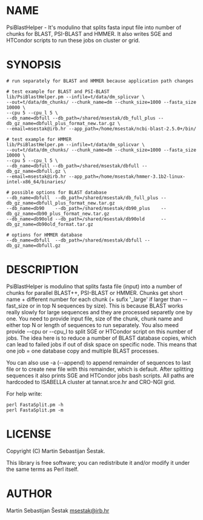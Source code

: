 # NAME

PsiBlastHelper - It's modulino that splits fasta input file into number of chunks for BLAST, PSI-BLAST and HMMER. It also writes SGE and HTCondor scripts to run these jobs on cluster or grid.

# SYNOPSIS

    # run separately for BLAST and HMMER because application path changes

    # test example for BLAST and PSI-BLAST
    lib/PsiBlastHelper.pm --infile=t/data/dm_splicvar \
    --out=t/data/dm_chunks/ --chunk_name=dm --chunk_size=1000 --fasta_size 10000 \
    --cpu 5 --cpu_l 5 \
    --db_name=dbfull --db_path=/shared/msestak/db_full_plus --db_gz_name=dbfull_plus_format_new.tar.gz \
    --email=msestak@irb.hr --app_path=/home/msestak/ncbi-blast-2.5.0+/bin/

    # test example for HMMER
    lib/PsiBlastHelper.pm --infile=t/data/dm_splicvar \
    --out=t/data/dm_chunks/ --chunk_name=dm --chunk_size=1000 --fasta_size 10000 \
    --cpu 5 --cpu_l 5 \
    --db_name=dbfull --db_path=/shared/msestak/dbfull --db_gz_name=dbfull.gz \
    --email=msestak@irb.hr --app_path=/home/msestak/hmmer-3.1b2-linux-intel-x86_64/binaries/

    # possible options for BLAST database
    --db_name=dbfull  --db_path=/shared/msestak/db_full_plus --db_gz_name=dbfull_plus_format_new.tar.gz
    --db_name=db90    --db_path=/shared/msestak/db90_plus    --db_gz_name=db90_plus_format_new.tar.gz
    --db_name=db90old --db_path=/shared/msestak/db90old      --db_gz_name=db90old_format.tar.gz

    # options for HMMER database
    --db_name=dbfull  --db_path=/shared/msestak/dbfull --db_gz_name=dbfull.gz

# DESCRIPTION

PsiBlastHelper is modulino that splits fasta file (input) into a number of chunks for parallel BLAST++, PSI-BLAST or HMMER.
Chunks get short name + different number for each chunk (+ sufix '\_large' if larger than --fast\_size or in top N sequences by size). This is because BLAST works really slowly for large sequences and they are processed separetly one by one.
You need to provide input file, size of the chunk, chunk name and either top N or length of sequences to run separately. 
You also meed provide --cpu or --cpu\_l to split SGE or HTCondor script on this number of jobs. The idea here is to reduce a number of BLAST database copies, which can lead to failed jobs if out of disk space on specific node. This means that one job = one database copy and multiple BLAST processes.

You can also use -a (--append) to append remainder of sequences to last file or to create new file with this remainder, which is default.
After splitting sequences it also prints SGE and HTCondor jobs bash scripts.
All paths are hardcoded to ISABELLA cluster at tannat.srce.hr and CRO-NGI grid.

For help write:

    perl FastaSplit.pm -h
    perl FastaSplit.pm -m

# LICENSE

Copyright (C) Martin Sebastijan Šestak.

This library is free software; you can redistribute it and/or modify
it under the same terms as Perl itself.

# AUTHOR

Martin Sebastijan Šestak <msestak@irb.hr>
